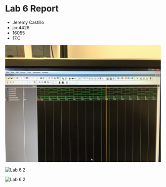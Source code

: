 # Lab 6 Report

* Jeremy Castillo
* jcc4428
* 16055
* 17.C

![Lab 6.1](screenshots/lab6_1.JPG)

![Lab 6.2](screenshots/lab6_2t1.JPG)

![Lab 6.2](screenshots/lab6_2t2.JPG)
